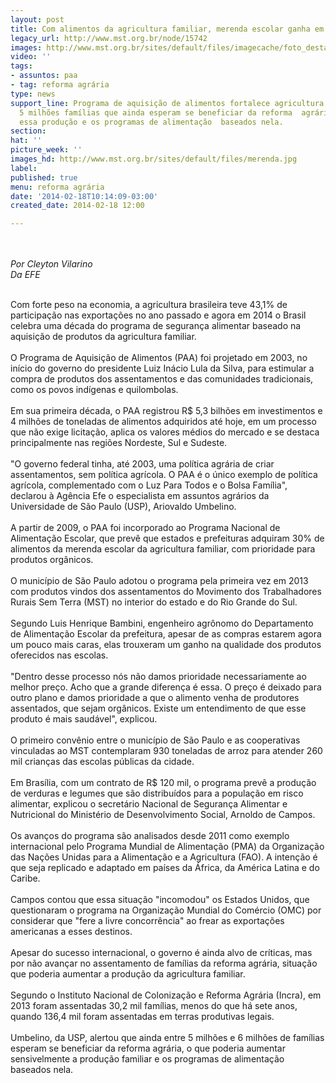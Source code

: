 ```yaml
---
layout: post
title: Com alimentos da agricultura familiar, merenda escolar ganha em qualidade
legacy_url: http://www.mst.org.br/node/15742
images: http://www.mst.org.br/sites/default/files/imagecache/foto_destaque/merenda.jpg
video: ''
tags:
- assuntos: paa
- tag: reforma agrária
type: news
support_line: Programa de aquisição de alimentos fortalece agricultura familiar. Atendimento  de
  5 milhões famílias que ainda esperam se beneficiar da reforma  agrária poderia aumentar
  essa produção e os programas de alimentação  baseados nela.
section: 
hat: ''
picture_week: ''
images_hd: http://www.mst.org.br/sites/default/files/merenda.jpg
label: 
published: true
menu: reforma agrária
date: '2014-02-18T10:14:09-03:00'
created_date: 2014-02-18 12:00

---
```

<p><br><br><em>Por Cleyton Vilarino<br>Da EFE <br></em></p><p><br>Com forte peso na economia, a agricultura brasileira teve 43,1% de participação nas exportações no ano passado e agora em 2014 o Brasil celebra uma década do programa de segurança alimentar baseado na aquisição de produtos da agricultura familiar.<br><br>O Programa de Aquisição de Alimentos (PAA) foi projetado em 2003, no início do governo do presidente Luiz Inácio Lula da Silva, para estimular a compra de produtos dos assentamentos e das comunidades tradicionais, como os povos indígenas e quilombolas.<br><br>Em sua primeira década, o PAA registrou R$ 5,3 bilhões em investimentos e 4 milhões de toneladas de alimentos adquiridos até hoje, em um processo que não exige licitação, aplica os valores médios do mercado e se destaca principalmente nas regiões Nordeste, Sul e Sudeste.<br><br>"O governo federal tinha, até 2003, uma política agrária de criar assentamentos, sem política agrícola. O PAA é o único exemplo de política agrícola, complementado com o Luz Para Todos e o Bolsa Família", declarou à Agência Efe o especialista em assuntos agrários da Universidade de São Paulo (USP), Ariovaldo Umbelino.<br><br>A partir de 2009, o PAA foi incorporado ao Programa Nacional de Alimentação Escolar, que prevê que estados e prefeituras adquiram 30% de alimentos da merenda escolar da agricultura familiar, com prioridade para produtos orgânicos.<br><br>O município de São Paulo adotou o programa pela primeira vez em 2013 com produtos vindos dos assentamentos do Movimento dos Trabalhadores Rurais Sem Terra (MST) no interior do estado e do Rio Grande do Sul.<br><br>Segundo Luis Henrique Bambini, engenheiro agrônomo do Departamento de Alimentação Escolar da prefeitura, apesar de as compras estarem agora um pouco mais caras, elas trouxeram um ganho na qualidade dos produtos oferecidos nas escolas.<br><br>"Dentro desse processo nós não damos prioridade necessariamente ao melhor preço. Acho que a grande diferença é essa. O preço é deixado para outro plano e damos prioridade a que o alimento venha de produtores assentados, que sejam orgânicos. Existe um entendimento de que esse produto é mais saudável", explicou.<br><br>O primeiro convênio entre o município de São Paulo e as cooperativas vinculadas ao MST contemplaram 930 toneladas de arroz para atender 260 mil crianças das escolas públicas da cidade.<br><br>Em Brasília, com um contrato de R$ 120 mil, o programa prevê a produção de verduras e legumes que são distribuídos para a população em risco alimentar, explicou o secretário Nacional de Segurança Alimentar e Nutricional do Ministério de Desenvolvimento Social, Arnoldo de Campos.<br><br>Os avanços do programa são analisados desde 2011 como exemplo internacional pelo Programa Mundial de Alimentação (PMA) da Organização das Nações Unidas para a Alimentação e a Agricultura (FAO). A intenção é que seja replicado e adaptado em países da África, da América Latina e do Caribe.<br><br>Campos contou que essa situação "incomodou" os Estados Unidos, que questionaram o programa na Organização Mundial do Comércio (OMC) por considerar que "fere a livre concorrência" ao frear as exportações americanas a esses destinos.<br><br>Apesar do sucesso internacional, o governo é ainda alvo de críticas, mas por não avançar no assentamento de famílias da reforma agrária, situação que poderia aumentar a produção da agricultura familiar.<br><br>Segundo o Instituto Nacional de Colonização e Reforma Agrária (Incra), em 2013 foram assentadas 30,2 mil famílias, menos do que há sete anos, quando 136,4 mil foram assentadas em terras produtivas legais.<br><br>Umbelino, da USP, alertou que ainda entre 5 milhões e 6 milhões de famílias esperam se beneficiar da reforma agrária, o que poderia aumentar sensivelmente a produção familiar e os programas de alimentação baseados nela.</p><p>&nbsp;</p>
